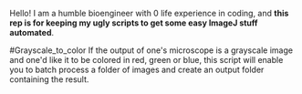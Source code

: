 Hello! I am a humble bioengineer with 0 life experience in coding, and **this rep is for keeping my ugly scripts to get some easy ImageJ stuff automated**.

#Grayscale_to_color 
If the output of one's microscope is a grayscale image and one'd like it to be colored in red, green or blue, this script will enable you to batch process a folder of images and create an output folder containing the result.
